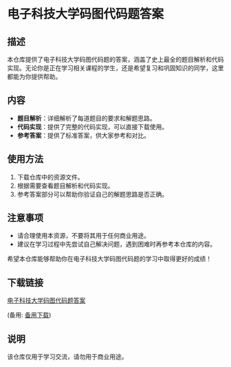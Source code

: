 # 电子科技大学码图代码题答案

## 描述
本仓库提供了电子科技大学码图代码题的答案，涵盖了史上最全的题目解析和代码实现。无论你是正在学习相关课程的学生，还是希望复习和巩固知识的同学，这里都能为你提供帮助。

## 内容
- **题目解析**：详细解析了每道题目的要求和解题思路。
- **代码实现**：提供了完整的代码实现，可以直接下载使用。
- **参考答案**：提供了标准答案，供大家参考和对比。

## 使用方法
1. 下载仓库中的资源文件。
2. 根据需要查看题目解析和代码实现。
3. 参考答案部分可以帮助你验证自己的解题思路是否正确。

## 注意事项
- 请合理使用本资源，不要将其用于任何商业用途。
- 建议在学习过程中先尝试自己解决问题，遇到困难时再参考本仓库的内容。

希望本仓库能够帮助你在电子科技大学码图代码题的学习中取得更好的成绩！

## 下载链接
[电子科技大学码图代码题答案](https://pan.quark.cn/s/f7958ca06619) 

(备用: [备用下载](https://pan.baidu.com/s/1AsEYwzkoZcIyERX0nYdlYw?pwd=1234))

## 说明

该仓库仅用于学习交流，请勿用于商业用途。
